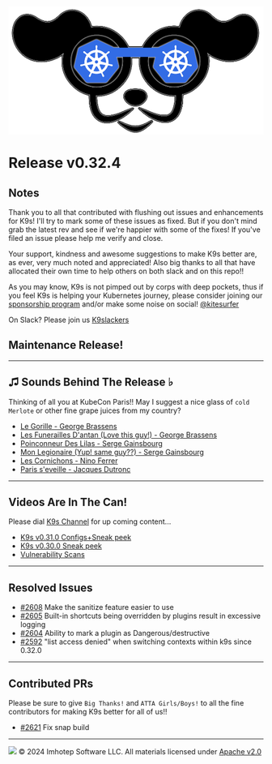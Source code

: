 <img src="https://raw.githubusercontent.com/derailed/k9s/master/assets/k9s.png" align="center" width="800" height="auto"/>

# Release v0.32.4

## Notes

Thank you to all that contributed with flushing out issues and enhancements for K9s!
I'll try to mark some of these issues as fixed. But if you don't mind grab the latest rev
and see if we're happier with some of the fixes!
If you've filed an issue please help me verify and close.

Your support, kindness and awesome suggestions to make K9s better are, as ever, very much noted and appreciated!
Also big thanks to all that have allocated their own time to help others on both slack and on this repo!!

As you may know, K9s is not pimped out by corps with deep pockets, thus if you feel K9s is helping your Kubernetes journey,
please consider joining our [sponsorship program](https://github.com/sponsors/derailed) and/or make some noise on social! [@kitesurfer](https://twitter.com/kitesurfer)

On Slack? Please join us [K9slackers](https://join.slack.com/t/k9sers/shared_invite/enQtOTA5MDEyNzI5MTU0LWQ1ZGI3MzliYzZhZWEyNzYxYzA3NjE0YTk1YmFmNzViZjIyNzhkZGI0MmJjYzhlNjdlMGJhYzE2ZGU1NjkyNTM)

## Maintenance Release!

---

## ♫ Sounds Behind The Release ♭

Thinking of all you at KubeCon Paris!!
May I suggest a nice glass of `cold Merlote` or other fine grape juices from my country?

* [Le Gorille - George Brassens](https://www.youtube.com/watch?v=KVfwvk_yVyA)
* [Les Funerailles D'antan (Love this guy!) - George Brassens](https://www.youtube.com/watch?v=bwb5k4k2EMc)
* [Poinconneur Des Lilas - Serge Gainsbourg](https://www.youtube.com/watch?v=eWkWCFzkOvU)
* [Mon Legionaire (Yup! same guy??) - Serge Gainsbourg](https://www.youtube.com/watch?v=gl8gopryqWI)
* [Les Cornichons - Nino Ferrer](https://www.youtube.com/watch?v=N7JSW4NhM8I)
* [Paris s'eveille - Jacques Dutronc](https://www.youtube.com/watch?v=3WcCg6rm3uM)

---

## Videos Are In The Can!

Please dial [K9s Channel](https://www.youtube.com/channel/UC897uwPygni4QIjkPCpgjmw) for up coming content...

* [K9s v0.31.0 Configs+Sneak peek](https://youtu.be/X3444KfjguE)
* [K9s v0.30.0 Sneak peek](https://youtu.be/mVBc1XneRJ4)
* [Vulnerability Scans](https://youtu.be/ULkl0MsaidU)

---

## Resolved Issues

* [#2608](https://github.com/derailed/k9s/issues/2608) Make the sanitize feature easier to use
* [#2605](https://github.com/derailed/k9s/issues/2605) Built-in shortcuts being overridden by plugins result in excessive logging
* [#2604](https://github.com/derailed/k9s/issues/2604) Ability to mark a plugin as Dangerous/destructive
* [#2592](https://github.com/derailed/k9s/issues/2592) "list access denied" when switching contexts within k9s since 0.32.0

---

## Contributed PRs

Please be sure to give `Big Thanks!` and `ATTA Girls/Boys!` to all the fine contributors for making K9s better for all of us!!

* [#2621](https://github.com/derailed/k9s/pull/2621) Fix snap build

---

<img src="https://raw.githubusercontent.com/derailed/k9s/master/assets/imhotep_logo.png" width="32" height="auto"/> © 2024 Imhotep Software LLC. All materials licensed under [Apache v2.0](http://www.apache.org/licenses/LICENSE-2.0)